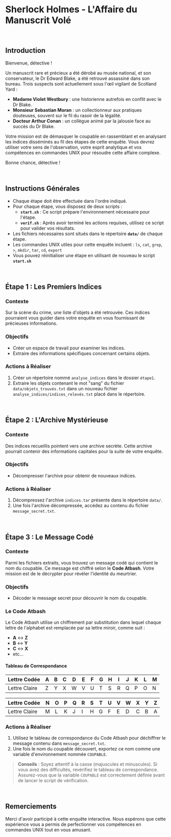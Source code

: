 # Sherlock Holmes - L'Affaire du Manuscrit Volé

<br>

## Introduction

Bienvenue, détective !

Un manuscrit rare et précieux a été dérobé au musée national, et son conservateur, le Dr Edward Blake, a été retrouvé assassiné dans son bureau. Trois suspects sont actuellement sous l'œil vigilant de Scotland Yard :

- **Madame Violet Westbury** : une historienne autrefois en conflit avec le Dr Blake.
- **Monsieur Sebastian Moran** : un collectionneur aux pratiques douteuses, souvent sur le fil du rasoir de la légalité.
- **Docteur Arthur Conan** : un collègue animé par la jalousie face au succès du Dr Blake.

Votre mission est de démasquer le coupable en rassemblant et en analysant les indices disséminés au fil des étapes de cette enquête. Vous devrez utiliser votre sens de l'observation, votre esprit analytique et vos compétences en commandes UNIX pour résoudre cette affaire complexe.

Bonne chance, détective !

<br>

## Instructions Générales

- Chaque étape doit être effectuée dans l'ordre indiqué.
- Pour chaque étape, vous disposez de deux scripts :
  - **`start.sh`** : Ce script prépare l'environnement nécessaire pour l'étape.
  - **`verif.sh`** : Après avoir terminé les actions requises, utilisez ce script pour valider vos résultats.
- Les fichiers nécessaires sont situés dans le répertoire **`data/`** de chaque étape.
- Les commandes UNIX utiles pour cette enquête incluent : `ls`, `cat`, `grep`, `>`, `mkdir`, `tar`, `cd`, `export`
- Vous pouvez réinitialiser une étape en utilisant de nouveau le script **`start.sh`**

<br>

## Étape 1 : Les Premiers Indices

### Contexte

Sur la scène du crime, une liste d'objets a été retrouvée. Ces indices pourraient vous guider dans votre enquête en vous fournissant de précieuses informations.

### Objectifs

- Créer un espace de travail pour examiner les indices.
- Extraire des informations spécifiques concernant certains objets.

### Actions à Réaliser

1. Créer un répertoire nommé `analyse_indices` dans le dossier `étape1`.
2. Extraire les objets contenant le mot "sang" du fichier `data/objets_trouvés.txt` dans un nouveau fichier `analyse_indices/indices_relevés.txt` placé dans le répertoire.

<br>

## Étape 2 : L'Archive Mystérieuse

### Contexte

Des indices recueillis pointent vers une archive secrète. Cette archive pourrait contenir des informations capitales pour la suite de votre enquête.

### Objectifs

- Décompresser l'archive pour obtenir de nouveaux indices.

### Actions à Réaliser

1. Décompressez l'archive `indices.tar` présente dans le répertoire `data/`.
2. Une fois l'archive décompressée, accédez au contenu du fichier `message_secret.txt`.

<br>

## Étape 3 : Le Message Codé

### Contexte

Parmi les fichiers extraits, vous trouvez un message codé qui contient le nom du coupable. Ce message est chiffré selon le **Code Atbash**. Votre mission est de le décrypter pour révéler l'identité du meurtrier.

### Objectifs

- Décoder le message secret pour découvrir le nom du coupable.

### Le Code Atbash

Le Code Atbash utilise un chiffrement par substitution dans lequel chaque lettre de l'alphabet est remplacée par sa lettre miroir, comme suit :

- **A** ↔ **Z**
- **B** ↔ **Y**
- **C** ↔ **X**
- etc...

#### Tableau de Correspondance

| Lettre Codée | A | B | C | D | E | F | G | H | I | J | K | L | M |
|--------------|---|---|---|---|---|---|---|---|---|---|---|---|---|
| Lettre Claire| Z | Y | X | W | V | U | T | S | R | Q | P | O | N |

| Lettre Codée | N | O | P | Q | R | S | T | U | V | W | X | Y | Z |
|--------------|---|---|---|---|---|---|---|---|---|---|---|---|---|
| Lettre Claire| M | L | K | J | I | H | G | F | E | D | C | B | A |

### Actions à Réaliser

1. Utilisez le tableau de correspondance du Code Atbash pour déchiffrer le message contenu dans `message_secret.txt`.
2. Une fois le nom du coupable découvert, exportez ce nom comme une variable d'environnement nommée `COUPABLE`.

> **Conseils** : Soyez attentif à la casse (majuscules et minuscules). Si vous avez des difficultés, revérifiez le tableau de correspondance. Assurez-vous que la variable `COUPABLE` est correctement définie avant de lancer le script de vérification.

<br>

## Remerciements

Merci d'avoir participé à cette enquête interactive. Nous espérons que cette expérience vous a permis de perfectionner vos compétences en commandes UNIX tout en vous amusant.
